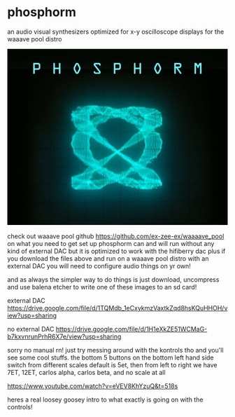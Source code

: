 # phosphorm
an audio visual synthesizers optimized for x-y oscilloscope displays
for the waaave pool distro

![Image description](https://github.com/ex-zee-ex/pictures/blob/master/phosphorm.jpg)



check out waaave pool github
https://github.com/ex-zee-ex/waaaave_pool
on what you need to get set up
phosphorm can and will run without any kind of external DAC
but it is optimized to work with the hifiberry dac plus
if you download the files above and run on a waaave pool distro with an external DAC you will need to configure audio things on yr own!

and as always the simpler way to do things is just download, uncompress and use balena etcher to write one of these images to an sd card!

external DAC
https://drive.google.com/file/d/1TQMdb_1eCxykmzVaxtkZqd8hsKQuHHOH/view?usp=sharing

no external DAC
https://drive.google.com/file/d/1H1eXkZE51WCMaG-b7kxvnrunPrhR6X7e/view?usp=sharing

sorry no manual rn!  just try messing around with the kontrols tho and you'll see some cool stuffs.  the bottom 5 buttons on the bottom left hand side switch from different scales
default is 5et, then from left to right we have 7ET, 12ET, carlos alpha, carlos beta, and no scale at all

https://www.youtube.com/watch?v=eVEV8KhYzuQ&t=518s 

heres a real loosey goosey intro to what exactly is going on with the controls!

